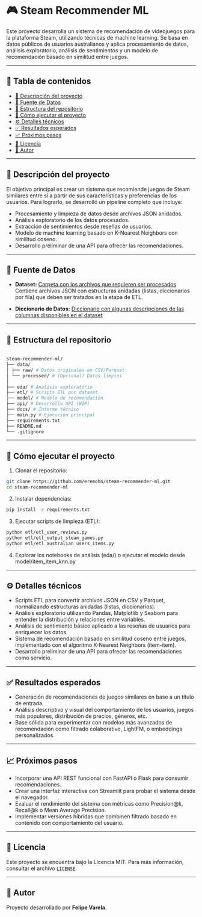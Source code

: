 # 🎮 Steam Recommender ML

Este proyecto desarrolla un sistema de recomendación de videojuegos para la plataforma Steam, utilizando técnicas de machine learning. Se basa en datos públicos de usuarios australianos y aplica procesamiento de datos, análisis exploratorio, análisis de sentimientos y un modelo de recomendación basado en similitud entre juegos.

---



## 📌 Tabla de contenidos

- [📄 Descripción del proyecto](#-descripción-del-proyecto)
- [🔗 Fuente de Datos](#-fuente-de-datos)
- [📁 Estructura del repositorio](#-estructura-del-repositorio)
- [🚀 Cómo ejecutar el proyecto](#-cómo-ejecutar-el-proyecto)
- [⚙️ Detalles técnicos](#-detalles-tecnicos)
- [✅ Resultados esperados](#-resultados-esperados)
- [📈 Próximos pasos](#-próximos-pasos)
- [📝 Licencia](#-licencia)
- [🤝 Autor](#-autor)

---

## 📄 Descripción del proyecto

El objetivo principal es crear un sistema que recomiende juegos de Steam similares entre sí a partir de sus características y preferencias de los usuarios. Para lograrlo, se desarrolló un pipeline completo que incluye:

- Procesamiento y limpieza de datos desde archivos JSON anidados.
- Análisis exploratorio de los datos procesados.
- Extracción de sentimientos desde reseñas de usuarios.
- Modelo de machine learning basado en K-Nearest Neighbors con similitud coseno.
- Desarrollo preliminar de una API para ofrecer las recomendaciones.

---

## 🔗 Fuente de Datos

- **Dataset:** [Carpeta con los archivos que requieren ser procesados](https://drive.google.com/drive/folders/1HqBG2-sUkz_R3h1dZU5F2uAzpRn7BSpj)  
  Contiene archivos JSON con estructuras anidadas (listas, diccionarios por fila) que deben ser tratados en la etapa de ETL.

- **Diccionario de Datos:** [Diccionario con algunas descripciones de las columnas disponibles en el dataset](https://docs.google.com/spreadsheets/d/1-t9HLzLHIGXvliq56UE_gMaWBVTPfrlTf2D9uAtLGrk/edit?usp=drive_link)

---

## 📁 Estructura del repositorio
```bash

steam-recommender-ml/
├── data/
│ ├── raw/ # Datos originales en CSV/Parquet
│ └── processed/ # (Opcional) Datos limpios
│
├── eda/ # Análisis exploratorio
├── etl/ # Scripts ETL por dataset
├── model/ # Modelo de recomendación
├── api/ # Desarrollo API (WIP)
├── docs/ # Informe técnico
├── main.py # Ejecución principal
├── requirements.txt
├── README.md
└── .gitignore
```

---

## 🚀 Cómo ejecutar el proyecto

1. Clonar el repositorio:

```bash
git clone https://github.com/eremohn/steam-recommender-ml.git
cd steam-recommender-ml
```

2. Instalar dependencias:

```bash
pip install -r requirements.txt
```
3. Ejecutar scripts de limpieza (ETL):

```bash
python etl/etl_user_reviews.py
python etl/etl_output_steam_games.py
python etl/etl_australian_users_items.py
```

4. Explorar los notebooks de análisis (eda/) o ejecutar el modelo desde model/item_item_knn.py


---

## ⚙️ Detalles técnicos

- Scripts ETL para convertir archivos JSON en CSV y Parquet, normalizando estructuras anidadas (listas, diccionarios).
- Análisis exploratorio utilizando Pandas, Matplotlib y Seaborn para entender la distribución y relaciones entre variables.
- Análisis de sentimiento básico aplicado a las reseñas de usuarios para enriquecer los datos.
- Sistema de recomendación basado en similitud coseno entre juegos, implementado con el algoritmo K-Nearest Neighbors (item-item).
- Desarrollo preliminar de una API para ofrecer las recomendaciones como servicio.

---

## ✅ Resultados esperados

- Generación de recomendaciones de juegos similares en base a un título de entrada.
- Análisis descriptivo y visual del comportamiento de los usuarios, juegos más populares, distribución de precios, géneros, etc.
- Base sólida para experimentar con modelos más avanzados de recomendación como filtrado colaborativo, LightFM, o embeddings personalizados.

---

## 📈 Próximos pasos

- Incorporar una API REST funcional con FastAPI o Flask para consumir recomendaciones.
- Crear una interfaz interactiva con Streamlit para probar el sistema desde el navegador.
- Evaluar el rendimiento del sistema con métricas como Precision@k, Recall@k o Mean Average Precision.
- Implementar versiones híbridas que combinen filtrado basado en contenido con comportamiento del usuario.

---

## 📝 Licencia

Este proyecto se encuentra bajo la Licencia MIT. Para más información, consultar el archivo [`LICENSE`](./LICENSE).

---

## 🤝 Autor

Proyecto desarrollado por **Felipe Varela**.
